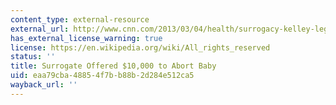 ```yaml
---
content_type: external-resource
external_url: http://www.cnn.com/2013/03/04/health/surrogacy-kelley-legal-battle/index.html?iref=allsearch
has_external_license_warning: true
license: https://en.wikipedia.org/wiki/All_rights_reserved
status: ''
title: Surrogate Offered $10,000 to Abort Baby
uid: eaa79cba-4885-4f7b-b88b-2d284e512ca5
wayback_url: ''
---
```

